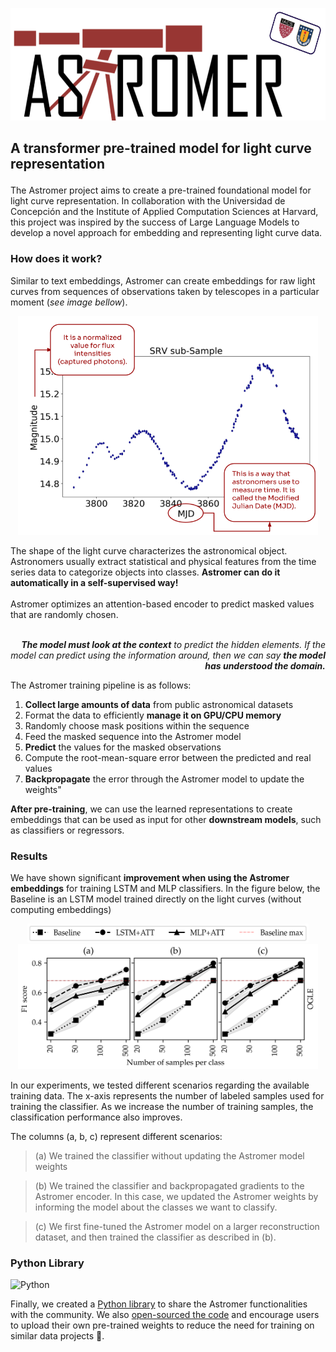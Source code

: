 <p align="center">
<img title="a title" alt="Alt text" src="https://github.com/cridonoso/cridonoso.github.io/blob/master/figures/astromer/banner.png?raw=true" width=600 height=180></p>

 ## <p style="text-align: left;">A transformer pre-trained model for light curve representation</p>

The Astromer project aims to create a pre-trained foundational model for light curve representation. In collaboration with the Universidad de Concepción and the Institute of Applied Computation Sciences at Harvard, this project was inspired by the success of Large Language Models to develop a novel approach for embedding and representing light curve data.

### How does it work?
Similar to text embeddings, Astromer can create embeddings for raw light curves from sequences of observations taken by telescopes in a particular moment (_see image bellow_). 
 <p align="center"><img title="a title" alt="Alt text" src="https://github.com/cridonoso/cridonoso.github.io/blob/master/figures/astromer/lc.png?raw=true" width=480 height=350></p> 
The shape of the light curve characterizes the astronomical object. Astronomers usually extract statistical and physical features from the time series data to categorize objects into classes. <b>Astromer can do it automatically in a self-supervised way!</b>
<br><br>
Astromer optimizes an attention-based encoder to predict masked values that are randomly chosen. 
<br><br>
<p style='text-align: right;'><i>
<b>The model must look at the context</b> to predict the hidden elements. If the model can predict using the information around, then we can say <b>the model has understood the domain.</b>
</i></p>  

The Astromer training pipeline is as follows:
1. <b>Collect large amounts of data</b> from public astronomical datasets
2. Format the data to efficiently <b>manage it on GPU/CPU memory</b>
3. Randomly choose mask positions within the sequence
4. Feed the masked sequence into the Astromer model
5. <b>Predict</b> the values for the masked observations
6. Compute the root-mean-square error between the predicted and real values
7. <b>Backpropagate</b> the error through the Astromer model to update the weights"

<b>After pre-training</b>, we can use the learned representations to create embeddings that can be used as input for other <b>downstream models</b>, such as classifiers or regressors.

### Results 
We have shown significant <b>improvement when using the Astromer embeddings</b> for training LSTM and MLP classifiers. In the figure below, the Baseline is an LSTM model trained directly on the light curves (without computing embeddings)
 <p align="center">
 <img title="a title" alt="Alt text" src="https://github.com/cridonoso/cridonoso.github.io/blob/master/figures/astromer/labels_clf.png?raw=true" width=450 height=30>
 <img title="a title" alt="Alt text" src="https://github.com/cridonoso/cridonoso.github.io/blob/master/figures/astromer/ogle_clf.png?raw=true" width=480 height=200>
 </p> 
In our experiments, we tested different scenarios regarding the available training data. The x-axis represents the number of labeled samples used for training the classifier. As we increase the number of training samples, the classification performance also improves.

The columns (a, b, c) represent different scenarios:

> (a) We trained the classifier without updating the Astromer model weights

> (b) We trained the classifier and backpropagated gradients to the Astromer encoder. In this case, we updated the Astromer weights by informing the model about the classes we want to classify.

>(c) We first fine-tuned the Astromer model on a larger reconstruction dataset, and then trained the classifier as described in (b).

### Python Library 
![Python](https://img.shields.io/badge/python-3670A0?style=for-the-badge&logo=python&logoColor=ffdd54)

Finally, we created a [Python library](https://pypi.org/project/ASTROMER/) to share the Astromer functionalities with the community. We also [open-sourced the code](https://github.com/astromer-science/main-code) and encourage users to upload their own pre-trained weights to reduce the need for training on similar data projects :deciduous_tree:.